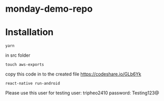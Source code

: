 # monday-demo-repo
# Installation
```
yarn
```


in src folder 
```
touch aws-exports
```
copy this code in to the created file https://codeshare.io/GLb6Yk
```
react-native run-android
```
Please use this user for testing
user: tripheo2410
password: Testing123@

